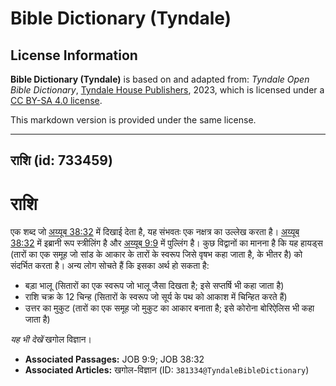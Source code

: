 # Bible Dictionary (Tyndale)

## License Information

**Bible Dictionary (Tyndale)** is based on and adapted from: _Tyndale Open Bible Dictionary_, [Tyndale House Publishers](https://tyndaleopenresources.com/), 2023, which is licensed under a [CC BY-SA 4.0 license](https://creativecommons.org/licenses/by-sa/4.0/legalcode.en).

This markdown version is provided under the same license.



--------------------------------

## राशि (id: 733459)

राशि
====

एक शब्द जो [अय्यूब 38:32](https://ref.ly/Job38:32) में दिखाई देता है, यह संभवतः एक नक्षत्र का उल्लेख करता है। [अय्यूब 38:32](https://ref.ly/Job38:32) में इब्रानी रूप स्त्रीलिंग है और [अय्यूब 9:9](https://ref.ly/Job9:9) में पुल्लिंग है। कुछ विद्वानों का मानना है कि यह हायड्स (तारों का एक समूह जो सांड के आकार के तारों के स्वरूप जिसे वृषभ कहा जाता है, के भीतर है) को संदर्भित करता है। अन्य लोग सोचते हैं कि इसका अर्थ हो सकता है:

* बड़ा भालू (सितारों का एक स्वरूप जो भालू जैसा दिखता है; इसे सप्तर्षि भी कहा जाता है)
* राशि चक्र के 12 चिन्ह (सितारों के स्वरूप जो सूर्य के पथ को आकाश में चिन्हित करते हैं)
* उत्तर का मुकुट (तारों का एक समूह जो मुकुट का आकार बनाता है; इसे कोरोना बोरिऐलिस भी कहा जाता है)

*यह भी देखें* खगोल विज्ञान।

* **Associated Passages:** JOB 9:9; JOB 38:32
* **Associated Articles:** खगोल-विज्ञान (ID: `381334@TyndaleBibleDictionary`)

